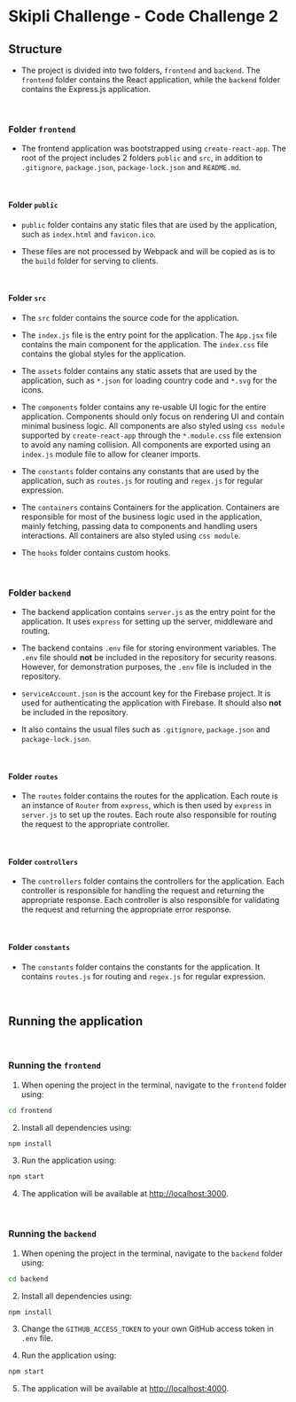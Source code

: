 # Skipli Challenge - Code Challenge 2

## Structure

- The project is divided into two folders, `frontend` and `backend`. The `frontend` folder contains the React application, while the `backend` folder contains the Express.js application.

<br/>

### Folder `frontend`

- The frontend application was bootstrapped using `create-react-app`. The root of the project includes 2 folders `public` and `src`, in addition to `.gitignore`, `package.json`, `package-lock.json` and `README.md`.

<br/>

#### Folder `public`

- `public` folder contains any static files that are used by the application, such as `index.html` and `favicon.ico`.

- These files are not processed by Webpack and will be copied as is to the `build` folder for serving to clients.

<br/>

#### Folder `src`

- The `src` folder contains the source code for the application.

- The `index.js` file is the entry point for the application. The `App.jsx` file contains the main component for the application. The `index.css` file contains the global styles for the application.

- The `assets` folder contains any static assets that are used by the application, such as `*.json` for loading country code and `*.svg` for the icons.

- The `components` folder contains any re-usable UI logic for the entire application. Components should only focus on rendering UI and contain minimal business logic. All components are also styled using `css module` supported by `create-react-app` through the `*.module.css` file extension to avoid any naming collision. All components are exported using an `index.js` module file to allow for cleaner imports.

- The `constants` folder contains any constants that are used by the application, such as `routes.js` for routing and `regex.js` for regular expression.

- The `containers` contains Containers for the application. Containers are responsible for most of the business logic used in the application, mainly fetching, passing data to components and handling users interactions. All containers are also styled using `css module`.

- The `hooks` folder contains custom hooks.

<br/>

### Folder `backend`

- The backend application contains `server.js` as the entry point for the application. It uses `express` for setting up the server, middleware and routing.

- The backend contains `.env` file for storing environment variables. The `.env` file should **not** be included in the repository for security reasons. However, for demonstration purposes, the `.env` file is included in the repository.

- `serviceAccount.json` is the account key for the Firebase project. It is used for authenticating the application with Firebase. It should also **not** be included in the repository.

- It also contains the usual files such as `.gitignore`, `package.json` and `package-lock.json`.

<br/>

#### Folder `routes`

- The `routes` folder contains the routes for the application. Each route is an instance of `Router` from `express`, which is then used by `express` in `server.js` to set up the routes. Each route also responsible for routing the request to the appropriate controller.

<br/>

#### Folder `controllers`

- The `controllers` folder contains the controllers for the application. Each controller is responsible for handling the request and returning the appropriate response. Each controller is also responsible for validating the request and returning the appropriate error response.

<br/>

#### Folder `constants`

- The `constants` folder contains the constants for the application. It contains `routes.js` for routing and `regex.js` for regular expression.

<br/>

## Running the application

<br/>

### Running the `frontend`

1. When opening the project in the terminal, navigate to the `frontend` folder using:

```bash
cd frontend
```

2. Install all dependencies using:

```bash
npm install
```

3. Run the application using:

```bash
npm start
```

4. The application will be available at [http://localhost:3000](http://localhost:3000).

<br/>

### Running the `backend`

1. When opening the project in the terminal, navigate to the `backend` folder using:

```bash
cd backend
```

2. Install all dependencies using:

```bash
npm install
```

3. Change the `GITHUB_ACCESS_TOKEN` to your own GitHub access token in `.env` file.

4. Run the application using:

```bash
npm start
```

5. The application will be available at [http://localhost:4000](http://localhost:4000).
